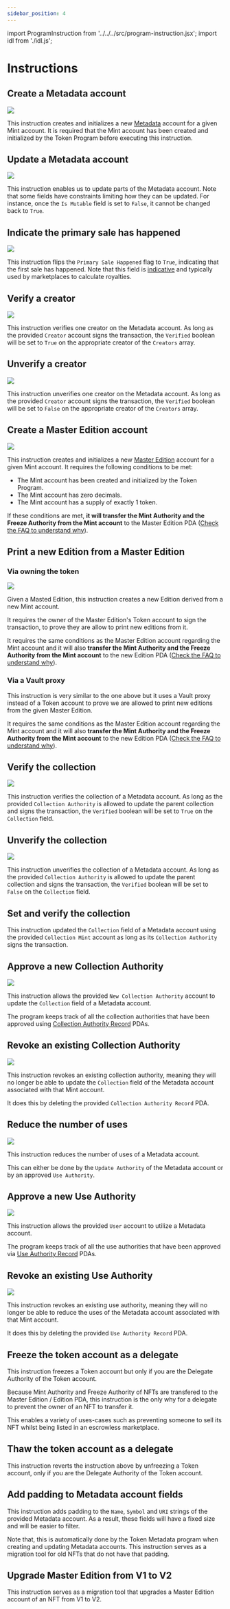 ```yaml
---
sidebar_position: 4
---
```


import ProgramInstruction from '../../../src/program-instruction.jsx';
import idl from './idl.js';

# Instructions

## Create a Metadata account

<ProgramInstruction idl={idl} instruction="CreateMetadataAccountV2">

![](./assets/Token-Metadata-Instruction-Create-Metadata.png)

This instruction creates and initializes a new [Metadata](/programs/token-metadata/accounts#metadata) account for a given Mint account. It is required that the Mint account has been created and initialized by the Token Program before executing this instruction.

</ProgramInstruction>

## Update a Metadata account

<ProgramInstruction idl={idl} instruction="UpdateMetadataAccountV2">

![](./assets/Token-Metadata-Instruction-Update-Metadata.png)

This instruction enables us to update parts of the Metadata account. Note that some fields have constraints limiting how they can be updated. For instance, once the `Is Mutable` field is set to `False`, it cannot be changed back to `True`.

</ProgramInstruction>

## Indicate the primary sale has happened

<ProgramInstruction idl={idl} instruction="UpdatePrimarySaleHappenedViaToken">

![](./assets/Token-Metadata-Instruction-Update-Primary-Sale-Flag.png)

This instruction flips the `Primary Sale Happened` flag to `True`, indicating that the first sale has happened. Note that this field is [indicative](/programs/understanding-programs#indicative-fields) and typically used by marketplaces to calculate royalties.

</ProgramInstruction>

## Verify a creator

<ProgramInstruction idl={idl} instruction="SignMetadata">

![](./assets/Token-Metadata-Instruction-Verify-Creators.png)

This instruction verifies one creator on the Metadata account. As long as the provided `Creator` account signs the transaction, the `Verified` boolean will be set to `True` on the appropriate creator of the `Creators` array.

</ProgramInstruction>

## Unverify a creator

<ProgramInstruction idl={idl} instruction="RemoveCreatorVerification">

![](./assets/Token-Metadata-Instruction-Unverify-Creators.png)

This instruction unverifies one creator on the Metadata account. As long as the provided `Creator` account signs the transaction, the `Verified` boolean will be set to `False` on the appropriate creator of the `Creators` array.

</ProgramInstruction>

## Create a Master Edition account

<ProgramInstruction idl={idl} instruction="CreateMasterEditionV3">

![](./assets/Token-Metadata-Instruction-Create-Master-Edition.png)

This instruction creates and initializes a new [Master Edition](/programs/token-metadata/accounts#master-edition) account for a given Mint account. It requires the following conditions to be met:

- The Mint account has been created and initialized by the Token Program.
- The Mint account has zero decimals.
- The Mint account has a supply of exactly 1 token.

If these conditions are met, **it will transfer the Mint Authority and the Freeze Authority from the Mint account** to the Master Edition PDA ([Check the FAQ to understand why](#TODO)).

</ProgramInstruction>

## Print a new Edition from a Master Edition

### Via owning the token

<ProgramInstruction idl={idl} instruction="MintNewEditionFromMasterEditionViaToken">

![](./assets/Token-Metadata-Instruction-Mint-New-Edition.png)

Given a Masted Edition, this instruction creates a new Edition derived from a new Mint account.

It requires the owner of the Master Edition's Token account to sign the transaction, to prove they are allow to print new editions from it.

It requires the same conditions as the Master Edition account regarding the Mint account and it will also **transfer the Mint Authority and the Freeze Authority from the Mint account** to the new Edition PDA ([Check the FAQ to understand why](#TODO)).

</ProgramInstruction>

### Via a Vault proxy

<ProgramInstruction idl={idl} instruction="MintNewEditionFromMasterEditionViaVaultProxy">

This instruction is very similar to the one above but it uses a Vault proxy instead of a Token account to prove we are allowed to print new editions from the given Master Edition.

It requires the same conditions as the Master Edition account regarding the Mint account and it will also **transfer the Mint Authority and the Freeze Authority from the Mint account** to the new Edition PDA ([Check the FAQ to understand why](#TODO)).

</ProgramInstruction>

## Verify the collection

<ProgramInstruction idl={idl} instruction="VerifyCollection">

![](./assets/Token-Metadata-Instruction-Verify-Collection.png)

This instruction verifies the collection of a Metadata account. As long as the provided `Collection Authority` is allowed to update the parent collection and signs the transaction, the `Verified` boolean will be set to `True` on the `Collection` field.

</ProgramInstruction>

## Unverify the collection

<ProgramInstruction idl={idl} instruction="UnverifyCollection">

![](./assets/Token-Metadata-Instruction-Unverify-Collection.png)

This instruction unverifies the collection of a Metadata account. As long as the provided `Collection Authority` is allowed to update the parent collection and signs the transaction, the `Verified` boolean will be set to `False` on the `Collection` field.

</ProgramInstruction>

## Set and verify the collection

<ProgramInstruction idl={idl} instruction="SetAndVerifyCollection">

This instruction updated the `Collection` field of a Metadata account using the provided `Collection Mint` account as long as its `Collection Authority` signs the transaction.

</ProgramInstruction>

## Approve a new Collection Authority

<ProgramInstruction idl={idl} instruction="ApproveCollectionAuthority">

![](./assets/Token-Metadata-Instruction-Approve-Collection-Authority.png)

This instruction allows the provided `New Collection Authority` account to update the `Collection` field of a Metadata account.

The program keeps track of all the collection authorities that have been approved using [Collection Authority Record](/programs/token-metadata/accounts#collection-authority-record) PDAs.

</ProgramInstruction>

## Revoke an existing Collection Authority

<ProgramInstruction idl={idl} instruction="RevokeCollectionAuthority">

![](./assets/Token-Metadata-Instruction-Revoke-Collection-Authority.png)

This instruction revokes an existing collection authority, meaning they will no longer be able to update the `Collection` field of the Metadata account associated with that Mint account.

It does this by deleting the provided `Collection Authority Record` PDA.

</ProgramInstruction>

## Reduce the number of uses

<ProgramInstruction idl={idl} instruction="Utilize">

![](./assets/Token-Metadata-Instruction-Utilize.png)

This instruction reduces the number of uses of a Metadata account.

This can either be done by the `Update Authority` of the Metadata account or by an approved `Use Authority`.

</ProgramInstruction>

## Approve a new Use Authority

<ProgramInstruction idl={idl} instruction="ApproveUseAuthority">

![](./assets/Token-Metadata-Instruction-Approve-Use-Authority.png)

This instruction allows the provided `User` account to utilize a Metadata account.

The program keeps track of all the use authorities that have been approved via [Use Authority Record](/programs/token-metadata/accounts#use-authority-record) PDAs.

</ProgramInstruction>

## Revoke an existing Use Authority

<ProgramInstruction idl={idl} instruction="RevokeUseAuthority">

![](./assets/Token-Metadata-Instruction-Revoke-Use-Authority.png)

This instruction revokes an existing use authority, meaning they will no longer be able to reduce the uses of the Metadata account associated with that Mint account.

It does this by deleting the provided `Use Authority Record` PDA.

</ProgramInstruction>

## Freeze the token account as a delegate

<ProgramInstruction idl={idl} instruction="FreezeDelegatedAccount">

This instruction freezes a Token account but only if you are the Delegate Authority of the Token account.

Because Mint Authority and Freeze Authority of NFTs are transfered to the Master Edition / Edition PDA, this instruction is the only why for a delegate to prevent the owner of an NFT to transfer it.

This enables a variety of uses-cases such as preventing someone to sell its NFT whilst being listed in an escrowless marketplace.

</ProgramInstruction>

## Thaw the token account as a delegate

<ProgramInstruction idl={idl} instruction="ThawDelegatedAccount">

This instruction reverts the instruction above by unfreezing a Token account, only if you are the Delegate Authority of the Token account.

</ProgramInstruction>

## Add padding to Metadata account fields

<ProgramInstruction idl={idl} instruction="PuffMetadata">

This instruction adds padding to the `Name`, `Symbol` and `URI` strings of the provided Metadata account. As a result, these fields will have a fixed size and will be easier to filter.

Note that, this is automatically done by the Token Metadata program when creating and updating Metadata accounts. This instruction serves as a migration tool for old NFTs that do not have that padding.

</ProgramInstruction>

## Upgrade Master Edition from V1 to V2

<ProgramInstruction idl={idl} instruction="ConvertMasterEditionV1ToV2">

This instruction serves as a migration tool that upgrades a Master Edition account of an NFT from V1 to V2.

</ProgramInstruction>
